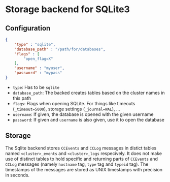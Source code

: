 # Storage backend for SQLite3

## Configuration

```json
{
    "type" : "sqlite",
    "database_path" : "/path/for/databases",
    "flags" : [
        "open_flag=X"
    ],
    "username" : "myuser",
    "password" : "mypass"
}
```

- `type`: Has to be `sqlite`
- `database_path`: The backed creates tables based on the cluster names in this path
- `flags`: Flags when opening SQLite. For things like timeouts (`_timeout=5000`), storage settings (`_journal=WAL`), ...
- `username`: If given, the database is opened with the given username
- `password`: If given and `username` is also given, use it to open the database

## Storage

The Sqlite backend stores `CCEvents` and `CCLog` messages in distict tables named `<cluster>_events` and `<cluster>_logs` respecively. It does not make use of distinct tables to hold specific and returning parts of `CCEvents` and `CCLog` messages (namely `hostname` tag, `type` tag and `typeid` tag). The timestamps of the messages are stored as UNIX timestamps with precision in seconds.